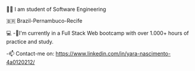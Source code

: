 



👩‍💻 I am student of Software Engineering

🇧🇷 Brazil-Pernambuco-Recife

💻 -💞️I'm currently in a Full Stack Web bootcamp with over 1.000+ hours of practice and study.

-📫 Contact-me on: https://www.linkedin.com/in/yara-nascimento-4a0120212/

